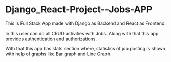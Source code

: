 # Django_React-Project--Jobs-APP

This is Full Stack App made with Django as Backend and React as Frontend.

In this user can do all CRUD activities with Jobs.
Along with that this app provides authentication and authorizations.

With that this app has stats section where, statistics of job posting is shown with help of graphs like Bar graph and Line Graph.
